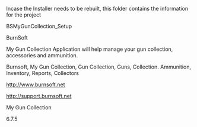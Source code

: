 Incase the Installer needs to be rebuilt, this folder contains the information for the project

BSMyGunCollection_Setup

BurnSoft

My Gun Collection Application will help manage your gun collection, accessories and ammunition.

Burnsoft, My Gun Collection, Gun Collection, Guns, Collection. Ammunition, Inventory, Reports, Collectors

http://www.burnsoft.net

http://support.burnsoft.net

My Gun Collection

6.7.5